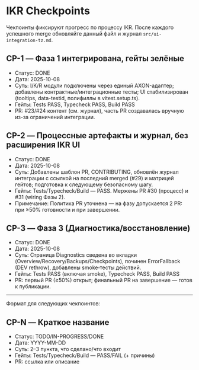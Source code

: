 # IKR Checkpoints

Чекпоинты фиксируют прогресс по процессу IKR. После каждого успешного merge обновляйте данный файл и журнал `src/ui-integration-tz.md`.

## CP-1 — Фаза 1 интегрирована, гейты зелёные
- Статус: DONE
- Дата: 2025-10-08
- Суть: I/K/R модули подключены через единый AXON-адаптер; добавлены контрактные/интеграционные тесты; UI стабилизирован (tooltips, data-testid, полифиллы в vitest.setup.ts).
- Гейты: Tests PASS, Typecheck PASS, Build PASS
- PR: #23/#24 контент (см. журнал), часть PR создавалась вручную из-за ограничений интеграции.

## CP-2 — Процессные артефакты и журнал, без расширения IKR UI
- Статус: DONE
- Дата: 2025-10-08
- Суть: Добавлены шаблон PR, CONTRIBUTING, обновлён журнал интеграции с ссылкой на последний merged (#29) и матрицей гейтов; подготовка к следующему безопасному шагу.
- Гейты: Tests/Typecheck/Build — PASS. Мержены PR #30 (процесс) и #31 (wiring Фазы 2).
- Примечание: Политика PR уточнена — на фазу допускается 2 PR: при ≥50% готовности и при завершении.

## CP-3 — Фаза 3 (Диагностика/восстановление)
- Статус: DONE
- Дата: 2025-10-08
- Суть: Страница Diagnostics сведена во вкладки (Overview/Recovery/Backups/Checkpoints), починен ErrorFallback (DEV rethrow), добавлены smoke‑тесты действий.
- Гейты: Tests PASS (включая smoke), Typecheck PASS, Build PASS
- PR: первый PR (≥50%) открыт; финальный PR на завершение — готов к публикации.

---
Формат для следующих чекпоинтов:

## CP-N — Краткое название
- Статус: TODO/IN-PROGRESS/DONE
- Дата: YYYY-MM-DD
- Суть: 2–3 пункта, что сделано/что входит
- Гейты: Tests/Typecheck/Build — PASS/FAIL (+ причины)
- PR: ссылка или описание